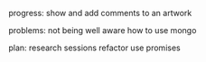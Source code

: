 progress:
show and add comments to an artwork

problems:
not being well aware how to use mongo

plan:
research sessions
refactor
use promises